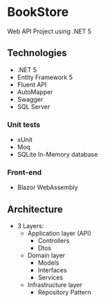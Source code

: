 # BookStore
Web API Project using .NET 5

## Technologies
- .NET 5
- Entity Framework 5
- Fluent API
- AutoMapper
- Swagger
- SQL Server

### Unit tests
- xUnit
- Moq
- SQLite In-Memory database

### Front-end
- Blazor WebAssembly

## Architecture
- 3 Layers:
  - Application layer (API)
    - Controllers
    - Dtos
  - Domain layer
    - Models
    - Interfaces
    - Services
  - Infrastructure layer
    - Repository Pattern